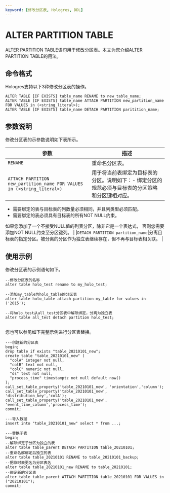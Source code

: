 ```yaml
---
keyword: [修改分区表, Hologres, DDL]
---
```


# ALTER PARTITION TABLE

ALTER PARTITION TABLE语句用于修改分区表。本文为您介绍ALTER PARTITION TABLE的用法。

## 命令格式

Hologres支持以下3种修改分区表的操作。

```
ALTER TABLE [IF EXISTS] table_name RENAME to new_table_name;
ALTER TABLE [IF EXISTS] table_name ATTACH PARTITION new_partition_name FOR VALUES in (<string_literal>);
ALTER TABLE [IF EXISTS] table_name DETACH PARTITION paritition_name;
```

## 参数说明

修改分区表的示参数说明如下表所示。

|参数|描述|
|--|--|
|`RENAME`|重命名分区表。|
|`ATTACH PARTITION new_partition_name FOR VALUES in (<string_literal>)`|用于将当前表绑定为目标表的分区。说明如下：-   绑定分区的规范必须与目标表的分区策略和分区键相对应。
-   需要绑定的表与目标表的列数量必须相同，并且列类型必须匹配。
-   需要绑定的表必须具有目标表的所有NOT NULL约束。

如果您添加了一个不接受NULL值的列表分区，除非它是一个表达式， 否则您需要添加NOT NULL约束至分区键列。 |
|`DETACH PARTITION partition_name`|分离目标表的指定分区。被分离的分区作为独立表继续存在，但不再与目标表相关联。 |

## 使用示例

修改分区表的示例语句如下。

```
--修改分区表的名称
alter table holo_test rename to my_holo_test;

--添加my_table为holo_table的分区表
alter table holo_table attach partition my_table for values in ('2015');

--将holo_test从all_test分区表中解除绑定，分离为独立表
alter table all_test detach partition holo_test; 
            
```

您也可以参见如下完整示例进行分区表替换。

```
---创建新的分区表
begin; 
drop table if exists "table_20210101_new";
create table "table_20210101_new" (
  "colA" integer not null,
  "colB" text not null,
  "colC" numeric not null,
  "ds" text not null,
  "process_time" timestamptz not null default now()
);
call_set_table_property('table_20210101_new', 'orientation','column');
call_set_table_property('table_20210101_new', 'distribution_key','colA');
call_set_table_property('table_20210101_new', 'event_time_column','process_time');
commit;

---导入数据
insert into "table_20210101_new" select * from ...;

---替换子表
begin;
--解除绑定子分区为独立的表
alter table table_parent DETACH PARTITION table_20210101;
--重命名解绑定后独立的表
alter table table_20210101 RENAME to table_20210101_backup;
--把临时表更名为分区表名
alter table table_20210101_new RENAME to table_20210101;
--绑定新的分区表
alter table table_parent ATTACH PARTITION table_20210101 FOR VALUES in ("20210101");
commit;
```

